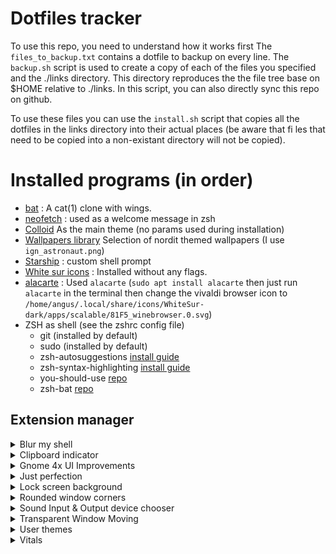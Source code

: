 
# Dotfiles tracker
To use this repo, you need to understand how it works first The `files_to_backup.txt` contains a dotfile to backup on every line. The `backup.sh` script is used to create a copy of each of the files you specified and the ./links directory. This directory reproduces the the file tree base on $HOME relative to ./links. In this script, you can also directly sync this repo on github. 

To use these files you can use the `install.sh` script that copies all the dotfiles in the links directory into their actual places (be aware that  fi les that need to be copied into a non-existant directory will not be copied).

# Installed programs (in order)
 - [bat](https://github.com/sharkdp/bat) : A cat(1) clone with wings.
 - [neofetch](https://doc.ubuntu-fr.org/neofetch) : used as a welcome message in zsh
 - [Colloid](https://github.com/vinceliuice/Colloid-gtk-theme) As the main theme (no params used during installation)
 - [Wallpapers library](https://github.com/linuxdotexe/nordic-wallpapers) Selection of nordit themed wallpapers (I use `ign_astronaut.png`)
 - [Starship](https://starship.rs/guide/) : custom shell prompt
 - [White sur icons](https://github.com/vinceliuice/WhiteSur-icon-theme) : Installed without any flags. 
 - [alacarte](https://doc.ubuntu-fr.org/alacarte) : Used `alacarte` (`sudo apt install alacarte` then just run `alacarte` in the terminal then change the vivaldi browser icon to `/home/angus/.local/share/icons/WhiteSur-dark/apps/scalable/81F5_winebrowser.0.svg`)
 - ZSH as shell (see the zshrc config file)
   - git (installed by default)
   - sudo (installed by default)
   - zsh-autosuggestions [install guide](https://github.com/zsh-users/zsh-autosuggestions/blob/master/INSTALL.md#oh-my-zsh)
   - zsh-syntax-highlighting [install guide](https://github.com/zsh-users/zsh-syntax-highlighting/blob/master/INSTALL.md)
   - you-should-use [repo](https://github.com/MichaelAquilina/zsh-you-should-use?tab=readme-ov-file)
   - zsh-bat [repo](https://github.com/fdellwing/zsh-bat)

## Extension manager

<!-- Blur my shell -->
<details>
  <summary>Blur my shell</summary>
  <ul>
    <li>
      General
      <ul>
        <li>
          Blur preference
          <ul>
            <li>Sigma : 5</li>
            <li>Brightness : .5</li>
          </ul>
        </li>
        <li>
          Performance
          <ul>
            <li>Color and noise effects : OFF</li>
            <li>Hack level : default</li>
            <li>Debug : OFF</li>
          </ul>
        </li>
        <li>Panel </li>
        <li>
          Panel blur
          <ul>
            <li>Customize properties : OFF</li>
            <li>Static blur : ON</li>
            <li>Disable overview : ON</li>
            <li>Override background : ON</li>
          </ul>
        </li>
        <li>
          Compatibility 
          <ul>
            <li>Hidetopbar extension : OFF</li>
            <li>Blur original panel with Dash to Panel : ON</li>
          </ul>
        </li>
        <li>Overview</li>
        <li>
          Background blur : ON
          <ul>
            <li>Customize properties : OFF</li>
            <li>Overview component style : light</li>
          </ul>
        </li>
        <li>
          Application folder blur : ON
          <ul>
            <li>Customize properties : OFF</li>
            <li>Application folder dialog style : transparent</li>
          </ul>
        </li>
        <li>Dash</li>
        <li>
          Dash to dock blur : OFF
          <ul>
            <li>Customize properties : OFF</li>
            <li>
              Override background : ON
              <ul>
                <li>Background style : Light</li>
              </ul>
            </li>
          </ul>
        </li>
        <li>Application</li>
        <li>
          Application blur : ON
          <ul>
            <li>Customize properties : ON</li>
            <li>Opacity : 230</li>
            <li>Blur on overview : OFF</li>
            <li>Enable all by default : OFF</li>
          </ul>
        </li>
        <li>Whitelist : empty list</li>
        <li>Other</li>
        <li>
          Lockscreen blur : ON
          <ul>
            <li>
              Customize properties : ON
              <ul>
                <li>Sigma : 5</li>
                <li>Brightness : .5</li>
              </ul>
            </li>
          </ul>
        </li>
        <li>
          Screenshot blur : ON
          <ul>
            <li>Customize properties : OFF</li>
          </ul>
        </li>
        <li>
          Window list extension blur : ON
          <ul>
            <li>Customize properties : OFF</li>
          </ul>
        </li>
      </ul>
    </li>
  </ul>
</details>

<!-- Clipboard indicator -->
<details>
  <summary>Clipboard indicator</summary>
  <ul>
    <li>
      Keyboard shortcuts
      <ul>
        <li>
          Toggle the menu : <kbd>Shift + Super + V</kbd>
        </li>
      </ul>
    </li>
  </ul>
</details>

<!-- Gnome 4x UI Improvements -->
<details>
  <summary>Gnome 4x UI Improvements</summary>
  <ul>
    <li>All settings as default</li>
  </ul>
</details>

<!-- Just perfection -->
<details>
  <summary>Just perfection</summary>
  <ul>
    <li>Profile : Custom</li>
    <li>
      Visibility
      <ul>
        <li>
          All ON except : Activities button, Accessibility Menu
        </li>
      </ul>
    </li>
    <li>Icons : Default</li>
    <li>Behavior : Default</li>
    <li>
      Customize
      <ul>
        <li>
          Notification Banner Position : Bottom End
        </li>
      </ul>
    </li>
  </ul>
</details>

<!-- Lock screen background -->
<details>
  <summary>Lock screen background</summary>
  <ul>
    <li>Image same as current wallpaper</li>
  </ul>
</details>

<!-- Rounded window corners -->
<details>
  <summary>Rounded window corners</summary>
  <ul>
    <li>
      General
      <ul>
        <li>
          Global settings 
          <ul>
            <li>Border radius : 15</li>
            <li>Keep rounded corners when maximized : ON</li>
          </ul>
        </li>
      </ul>
    </li>
  </ul>
</details>

<!-- Sound Input & Output device chooser -->
<details>
  <summary>Sound Input & Output device chooser</summary>
  <ul>
    <li>
      All settings as default
    </li>
  </ul>
</details>

<!-- Transparent Window Moving -->
<details>
  <summary>Transparent Window Moving</summary>
  <ul>
    <li>Opacity : 170</li>
    <li>Animation time : .1</li>
    <li>Transparent on moving : ON</li>
    <li>Transparent on resizing : ON</li>
  </ul>
</details>

<!-- User themes -->
<details>
  <summary>User themes</summary>
  <ul>
    <li>Colloid Dark</li>
  </ul>
</details>

<!-- Vitals -->
<details>
  <summary>Vitals</summary>
  <ul>
    <li>
      General
      <ul>
        <li>Seconds between updates : 5</li>
        <li>Position in panel : Right</li>
        <li>Use higher precision : OFF</li>
        <li>Hide zero values : OFF</li>
        <li>Use fixed width : OFF</li>
        <li>Hide icons in top bar : OFF</li>
      </ul>
    </li>
    <li>
      Sensors
      <ul>
        <li>Monitor temperatures : ON</li>
        <li>Monitor voltage : OFF</li>
        <li>Monitor fan : OFF</li>
        <li>Monitor memory : ON</li>
        <li>Monitor processor : ON</li>
        <li>Monitor system : ON</li>
        <li>Monitor network : ON</li>
        <li>Monitor storage : ON</li>
        <li>Monitor battery : OFF</li>
      </ul>
    </li>
  </ul>
</details>
